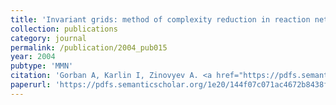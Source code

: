 ```yaml
---
title: 'Invariant grids: method of complexity reduction in reaction networks'
collection: publications
category: journal
permalink: /publication/2004_pub015
year: 2004
pubtype: 'MMN'
citation: 'Gorban A, Karlin I, Zinovyev A. <a href="https://pdfs.semanticscholar.org/1e20/144f07c071ac4672b8438fe6dbddab9dfad0.pdf">Invariant grids: method of complexity reduction in reaction networks</a>. 2005. <i>ComPlexUs</i> 2004-05;2:110-127'
paperurl: 'https://pdfs.semanticscholar.org/1e20/144f07c071ac4672b8438fe6dbddab9dfad0.pdf'
---
```

